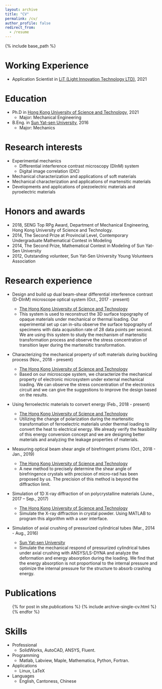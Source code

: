 ```yaml
---
layout: archive
title: "CV"
permalink: /cv/
author_profile: false
redirect_from:
  - /resume
---
```


{% include base_path %}

Working Experience
======
* Application Scientist in [LiT (Light Innovation Technology LTD)](https://www.lit.com.hk/), 2021

Education
======
* Ph.D in [Hong Kong University of Science and Technology](https://www.ust.hk/), 2021
  * Major: Mechanical Engineering
* B.Eng. in [Sun Yat-sen University](http://www.sysu.edu.cn/cn/index.htm), 2016
  * Major: Mechanics
  
Research interests
======
* Experimental mechanics
  * Differential interference contrast microscopy (DInM) system
  * Digital image correlation (DIC)
* Mechanical characterization and applications of soft materials
* Mechanical characterization and applications of martensitic materials
* Developments and applications of piezoelectric materials and pyroelectric materials
  
Honors and awards
======
* 2018, SENG Top RPg Award, Department of Mechanical Engineering, Hong Kong University of Science and Technology.
* 2014, The Second Prize at Provincial Level, Contemporary Undergraduate Mathematical Contest in Modeling
* 2014, The Second Prize, Mathematical Contest in Modeling of Sun Yat-Sen University
* 2012, Outstanding volunteer, Sun Yat-Sen University Young Volunteers Association
  
Research experience
======
* Design and build up dual beam-shear differential interference contrast (D-DInM) microscope optical system (Oct., 2017 - present)
  * [The Hong Kong University of Science and Technology](https://www.ust.hk/home)
  * This system is used to reconstruct the 3D surface topography of opaque materials under mechanical or thermal loading. Our experimental set up can in-situ observe the surface topography of specimens with data acquisition rate of 28 data points per second. We are using this system to study the mechanism of martensitic transformation process and observe the stress concentration of transition layer during the martensitic transformation.


* Characterizing the mechanical property of soft materials during buckling process (Nov., 2018 - present)
  * [The Hong Kong University of Science and Technology](https://www.ust.hk/home)
  * Based on our microscope system, we characterize the mechanical property of electronic microsystem under external mechanical loading. We can observe the stress concentration of the electronics circuit and we can give the suggestions to improve the design based on the results.


* Using ferroelectric materials to convert energy (Feb., 2018 - present)
  * [The Hong Kong University of Science and Technology](https://www.ust.hk/home)
  * Utilizing the change of polarization during the martensitic transformation of ferroelectric materials under thermal loading to convert the heat to electrical energy. We already verify the feasibility of this energy conversion concept and we are designing better materials and analyzing the leakage properties of materials.


* Measuring optical beam shear angle of birefringent prisms (Oct., 2018 - Jan., 2019)
  * [The Hong Kong University of Science and Technology](https://www.ust.hk/home)
  * A new method to precisely determine the shear angle of birefringence crystals with precision of micro-rad has been proposed by us. The precision of this method is beyond the diffraction limit.


* Simulation of 1D X-ray diffraction of on polycrystalline materials (June., 2017 – Sep., 2017)
  * [The Hong Kong University of Science and Technology](https://www.ust.hk/home)
  * Simulate the X-ray diffraction in crystal powder. Using MATLAB to program this algorithm with a user interface.



* Simulation of axial crushing of pressurized cylindrical tubes (Mar., 2014 - Aug., 2016)
  * [Sun Yat-sen University](http://www.sysu.edu.cn/cn/index.htm)
  * Simulate the mechanical respond of pressurized cylindrical tubes under axial crushing with ANSYS/LS-DYNA and analyze the deformation and energy absorption during the loading. We find that the energy absorption is not proportional to the internal pressure and optimize the internal pressure for the structure to absorb crashing energy.

  
Publications
======
  <ul>{% for post in site.publications %}
    {% include archive-single-cv.html %}
  {% endfor %}</ul>
  
Skills
======
* Professional
  *  SolidWorks, AutoCAD, ANSYS, Fluent.
* Programming
  * Matlab, Labview, Maple, Mathematica, Python, Fortran.
* Applications
  * Linux, LaTeX
* Languages
  * English, Cantoness, Chinese

<!---Talks
#======
#  <ul>{% for post in site.talks %}
#    {% include archive-single-talk-cv.html %}
#  {% endfor %}</ul>
#  
Teaching
======
  <ul>{% for post in site.teaching %}
    {% include archive-single-cv.html %}
  {% endfor %}</ul>
--->

